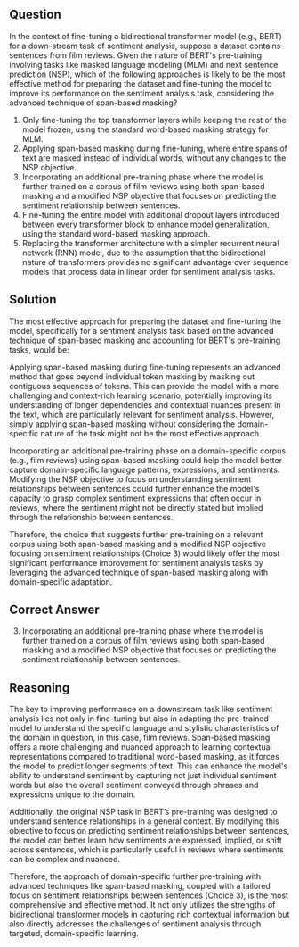 ## Question

In the context of fine-tuning a bidirectional transformer model (e.g., BERT) for a down-stream task of sentiment analysis, suppose a dataset contains sentences from film reviews. Given the nature of BERT's pre-training involving tasks like masked language modeling (MLM) and next sentence prediction (NSP), which of the following approaches is likely to be the most effective method for preparing the dataset and fine-tuning the model to improve its performance on the sentiment analysis task, considering the advanced technique of span-based masking?

1. Only fine-tuning the top transformer layers while keeping the rest of the model frozen, using the standard word-based masking strategy for MLM.
2. Applying span-based masking during fine-tuning, where entire spans of text are masked instead of individual words, without any changes to the NSP objective.
3. Incorporating an additional pre-training phase where the model is further trained on a corpus of film reviews using both span-based masking and a modified NSP objective that focuses on predicting the sentiment relationship between sentences.
4. Fine-tuning the entire model with additional dropout layers introduced between every transformer block to enhance model generalization, using the standard word-based masking approach.
5. Replacing the transformer architecture with a simpler recurrent neural network (RNN) model, due to the assumption that the bidirectional nature of transformers provides no significant advantage over sequence models that process data in linear order for sentiment analysis tasks.

## Solution

The most effective approach for preparing the dataset and fine-tuning the model, specifically for a sentiment analysis task based on the advanced technique of span-based masking and accounting for BERT's pre-training tasks, would be:

Applying span-based masking during fine-tuning represents an advanced method that goes beyond individual token masking by masking out contiguous sequences of tokens. This can provide the model with a more challenging and context-rich learning scenario, potentially improving its understanding of longer dependencies and contextual nuances present in the text, which are particularly relevant for sentiment analysis. However, simply applying span-based masking without considering the domain-specific nature of the task might not be the most effective approach.

Incorporating an additional pre-training phase on a domain-specific corpus (e.g., film reviews) using span-based masking could help the model better capture domain-specific language patterns, expressions, and sentiments. Modifying the NSP objective to focus on understanding sentiment relationships between sentences could further enhance the model's capacity to grasp complex sentiment expressions that often occur in reviews, where the sentiment might not be directly stated but implied through the relationship between sentences.

Therefore, the choice that suggests further pre-training on a relevant corpus using both span-based masking and a modified NSP objective focusing on sentiment relationships (Choice 3) would likely offer the most significant performance improvement for sentiment analysis tasks by leveraging the advanced technique of span-based masking along with domain-specific adaptation.

## Correct Answer

3. Incorporating an additional pre-training phase where the model is further trained on a corpus of film reviews using both span-based masking and a modified NSP objective that focuses on predicting the sentiment relationship between sentences.

## Reasoning

The key to improving performance on a downstream task like sentiment analysis lies not only in fine-tuning but also in adapting the pre-trained model to understand the specific language and stylistic characteristics of the domain in question, in this case, film reviews. Span-based masking offers a more challenging and nuanced approach to learning contextual representations compared to traditional word-based masking, as it forces the model to predict longer segments of text. This can enhance the model's ability to understand sentiment by capturing not just individual sentiment words but also the overall sentiment conveyed through phrases and expressions unique to the domain.

Additionally, the original NSP task in BERT’s pre-training was designed to understand sentence relationships in a general context. By modifying this objective to focus on predicting sentiment relationships between sentences, the model can better learn how sentiments are expressed, implied, or shift across sentences, which is particularly useful in reviews where sentiments can be complex and nuanced.

Therefore, the approach of domain-specific further pre-training with advanced techniques like span-based masking, coupled with a tailored focus on sentiment relationships between sentences (Choice 3), is the most comprehensive and effective method. It not only utilizes the strengths of bidirectional transformer models in capturing rich contextual information but also directly addresses the challenges of sentiment analysis through targeted, domain-specific learning.